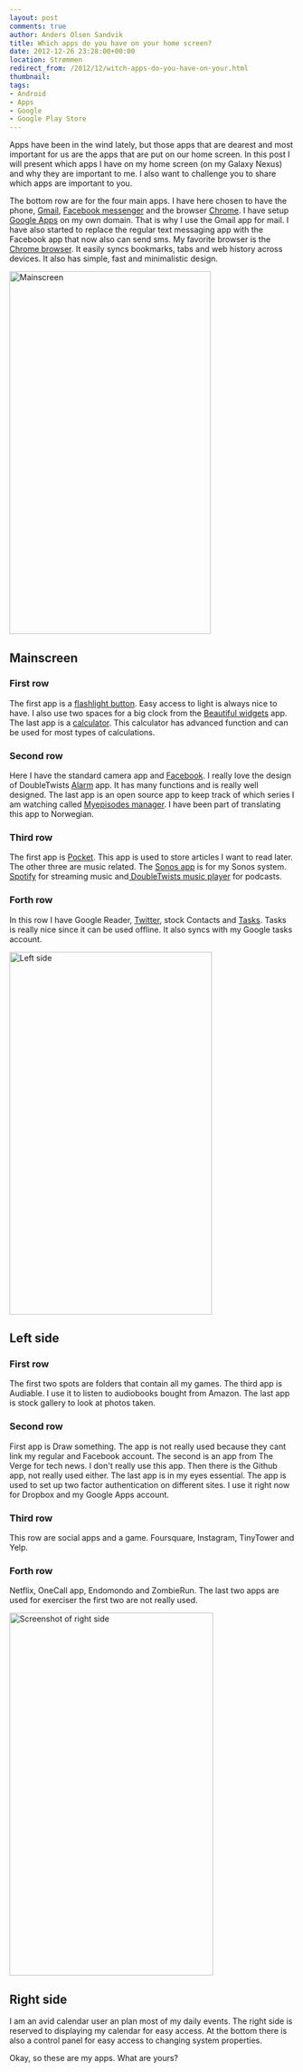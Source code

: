 ```yaml
---
layout: post
comments: true
author: Anders Olsen Sandvik
title: Which apps do you have on your home screen?
date: 2012-12-26 23:28:00+00:00
location: Strømmen
redirect_from: /2012/12/witch-apps-do-you-have-on-your.html
thumbnail:
tags:
- Android
- Apps
- Google
- Google Play Store
---
```


Apps have been in the wind lately, but those apps that are dearest and most important for us are the apps that are put on our home screen. In this post I will present which apps I have on my home screen (on my Galaxy Nexus) and why they are important to me. I also want to challenge you to share which apps are important to you.

The bottom row are for the four main apps. I have here chosen to have the phone, <a href="https://play.google.com/store/apps/details?id=com.google.android.gm" target="_blank">Gmail</a>, <a href="https://play.google.com/store/apps/details?id=com.facebook.orca" target="_blank">Facebook messenger</a> and the browser <a href="https://play.google.com/store/apps/details?id=com.android.chrome" target="_blank">Chrome</a>. I have setup <a href="http://www.google.com/a" target="_blank">Google Apps</a> on my own domain. That is why I use the Gmail app for mail. I have also started to replace the regular text messaging app with the Facebook app that now also can send sms. My favorite browser is the <a href="https://play.google.com/store/apps/details?id=com.android.chrome" target="_blank">Chrome browser</a>. It easily syncs bookmarks, tabs and web history across devices. It also has simple, fast and minimalistic design.

<img height="640" src="http://3.bp.blogspot.com/-VoHmBhVVDgo/UNtKyDsrFSI/AAAAAAAAQt4/etH-nASfSxE/s640/Screenshot_2012-12-26-19-28-41.png" alt="Mainscreen" width="356" />

## Mainscreen

### First row

The first app is a <a href="https://play.google.com/store/apps/details?id=com.devuni.flashlight" target="_blank">flashlight button</a>. Easy access to light is always nice to have. I also use two spaces for a big clock from the <a href="https://play.google.com/store/apps/details?id=com.levelup.beautifulwidgets" target="_blank">Beautiful widgets</a> app. The last app is a <a href="https://play.google.com/store/apps/details?id=uk.co.nickfines.RealCalc" target="_blank">calculator</a>. This calculator has advanced function and can be used for most types of calculations.

### Second row

Here I have the standard camera app and <a href="https://play.google.com/store/apps/details?id=com.facebook.katana" target="_blank">Facebook</a>. I really love the design of DoubleTwists <a href="https://play.google.com/store/apps/details?id=com.doubleTwist.alarmClock" target="_blank">Alarm</a> app. It has many functions and is really well designed. The last app is an open source app to keep track of which series I am watching called <a href="https://play.google.com/store/apps/details?id=eu.vranckaert.episodeWatcher" target="_blank">Myepisodes manager</a>. I have been part of translating this app to Norwegian.

### Third row

The first app is <a href="https://play.google.com/store/apps/details?id=com.ideashower.readitlater.pro" target="_blank">Pocket</a>. This app is used to store articles I want to read later. The other three are music related. The <a href="https://play.google.com/store/apps/details?id=com.sonos.acr" target="_blank">Sonos app</a> is for my Sonos system. <a href="https://play.google.com/store/apps/details?id=com.spotify.music" target="_blank">Spotify</a> for streaming music and<a href="https://play.google.com/store/apps/details?id=com.doubleTwist.androidPlayer" target="_blank"> DoubleTwists music player</a> for podcasts.

### Forth row

In this row I have Google Reader, <a href="https://play.google.com/store/apps/details?id=com.twitter.android" target="_blank">Twitter</a>, stock Contacts and <a href="https://play.google.com/store/apps/details?id=ch.teamtasks.tasks.paid" target="_blank">Tasks</a>. Tasks is really nice since it can be used offline. It also syncs with my Google tasks account.

<img height="640" src="http://2.bp.blogspot.com/-yS-j1pUTea0/UNtKw_IWr1I/AAAAAAAAQt0/mEZTaAUI1h4/s640/Screenshot_2012-12-26-19-28-33.png" alt="Left side" width="358" />

## Left side

### First row

The first two spots are folders that contain all my games. The third app is Audiable. I use it to listen to audiobooks bought from Amazon. The last app is stock gallery to look at photos taken.

### Second row

First app is Draw something. The app is not really used because they cant link my regular and Facebook account. The second is an app from The Verge for tech news. I don't really use this app. Then there is the Github app, not really used either. The last app is in my eyes essential. The app is used to set up two factor authentication on different sites. I use it right now for Dropbox and my Google Apps account.

### Third row

This row are social apps and a game. Foursquare, Instagram, TinyTower and Yelp.

### Forth row

Netflix, OneCall app, Endomondo and ZombieRun. The last two apps are used for exerciser the first two are not really used.

<img height="640" src="http://3.bp.blogspot.com/-_PuShVCoVpE/UNtKzPKoeUI/AAAAAAAAQuE/Uo7cGANtZI4/s640/Screenshot_2012-12-26-19-28-48.png" alt="Screenshot of right side" width="360" />

## Right side

I am an avid calendar user an plan most of my daily events. The right side is reserved to displaying my calendar for easy access. At the bottom there is also a control panel for easy access to changing system properties.

Okay, so these are my apps. What are yours?
